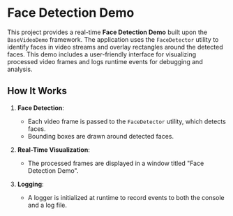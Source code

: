 # Face Detection Demo

This project provides a real-time **Face Detection Demo** built upon the `BaseVideoDemo` framework.
The application uses the `FaceDetector` utility to identify faces in video streams and overlay rectangles around
the detected faces. This demo includes a user-friendly interface for visualizing processed video frames and logs
runtime events for debugging and analysis.

## How It Works

1. **Face Detection**: 
   - Each video frame is passed to the `FaceDetector` utility, which detects faces.
   - Bounding boxes are drawn around detected faces.
   
2. **Real-Time Visualization**: 
   - The processed frames are displayed in a window titled "Face Detection Demo".

3. **Logging**: 
   - A logger is initialized at runtime to record events to both the console and a log file.
